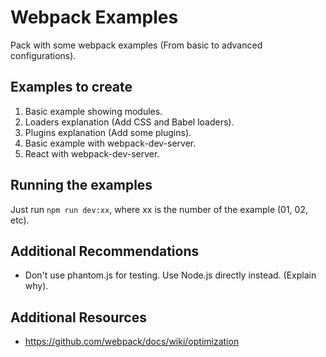 # Webpack Examples

Pack with some webpack examples (From basic to advanced configurations).

## Examples to create

1. Basic example showing modules.
2. Loaders explanation (Add CSS and Babel loaders).
3. Plugins explanation (Add some plugins).
4. Basic example with webpack-dev-server.
5. React with webpack-dev-server.

## Running the examples

Just run `npm run dev:xx`, where xx is the number of the example (01, 02, etc).

## Additional Recommendations

- Don't use phantom.js for testing. Use Node.js directly instead. (Explain why).

## Additional Resources

- https://github.com/webpack/docs/wiki/optimization
